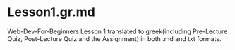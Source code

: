 # Lesson1.gr.md
Web-Dev-For-Beginners Lesson 1 translated to greek(including Pre-Lecture Quiz, Post-Lecture Quiz and the Assignment) in both .md and txt formats.
